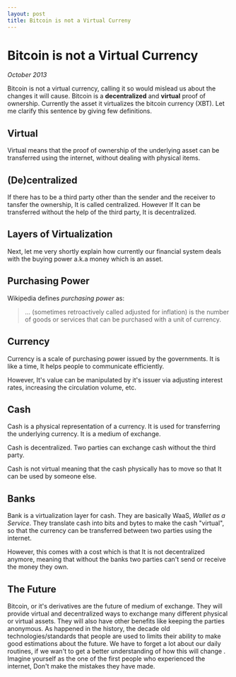 ```yaml
--- 
layout: post 
title: Bitcoin is not a Virtual Curreny 
---
```


# Bitcoin is not a Virtual Currency

_October 2013_

Bitcoin is not a virtual currency, calling it so would mislead us about the changes it will cause. Bitcoin is a **decentralized** and **virtual** proof of ownership. Currently the asset it virtualizes the bitcoin currency (XBT). Let me clarify this sentence by giving few definitions.

## Virtual

Virtual means that the proof of ownership of the underlying asset can be transferred using the internet, without dealing with physical items. 

## (De)centralized

If there has to be a third party other than the sender and the receiver to tansfer the ownership, It is called centralized. However If It can be transferred without the help of the third party, It is decentralized.

## Layers of Virtualization

Next, let me very shortly explain how currently our financial system deals with the buying power a.k.a money which is an asset.

## Purchasing Power

Wikipedia defines *purchasing power* as:

> ... (sometimes retroactively called adjusted for inflation) is the number of goods or services that can be purchased with a unit of currency.

## Currency

Currency is a scale of purchasing power issued by the governments. It is like a time, It helps people to communicate efficiently.

However, It's value can be manipulated by it's issuer via adjusting interest rates, increasing the circulation volume, etc.

## Cash

Cash is a physical representation of a currency. It is used for transferring the underlying currency. It is a medium of exchange. 

Cash is decentralized. Two parties can exchange cash without the third party. 

Cash is not virtual meaning that the cash physically has to move so that It can be used by someone else.

## Banks

Bank is a virtualization layer for cash. They are basically WaaS, *Wallet as a Service*. They translate cash into bits and bytes to make the cash "virtual", so that the currency can be transferred between two parties using the internet. 

However, this comes with a cost which is that It is not decentralized anymore, meaning that without the banks two parties can't send or receive the money they own.

## The Future

Bitcoin, or it's derivatives are the future of medium of exchange. They will provide virtual and decentralized ways to exchange many different physical or virtual assets. They will also have other benefits like keeping the parties anonymous. As happened in the history, the decade old technologies/standards that people are used to limits their ability to make good estimations about the future. We have to forget a lot about our daily routines, if we wan't to get a better understanding of how this will change . Imagine yourself as the one of the first people who experienced the internet, Don't make the mistakes they have made.
